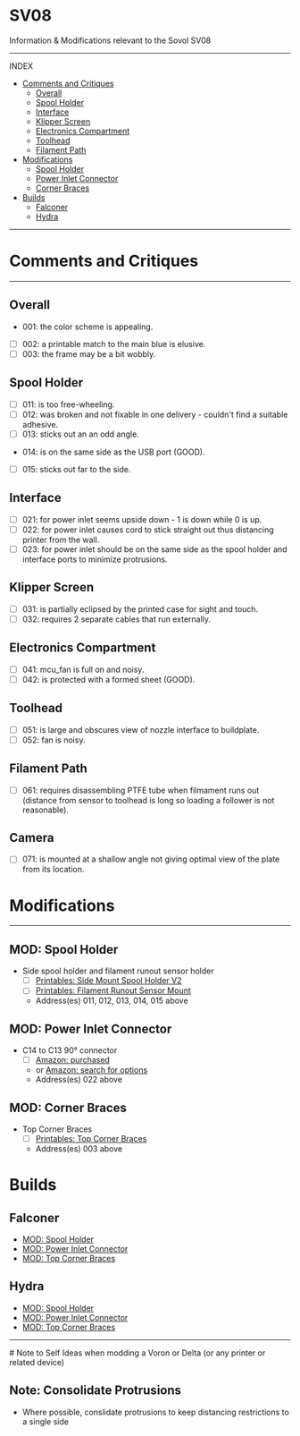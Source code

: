 # SV08
Information &amp; Modifications relevant to the Sovol SV08

---
INDEX
- [Comments and Critiques](#comments-and-critiques)
  - [Overall](#overall)
  - [Spool Holder](#spool-holder)
  - [Interface](#interface)
  - [Klipper Screen](#klipper-screen)
  - [Electronics Compartment](#electronics-compartment)
  - [Toolhead](#toolhead)
  - [Filament Path](#filament-path)
- [Modifications](#modifications)
  - [Spool Holder](#mod-spool-holder)
  - [Power Inlet Connector](#mod-power-inlet-connector)
  - [Corner Braces](#mod-corner-brances)
- [Builds](#builds)
  - [Falconer](#falconer)
  - [Hydra](#hydra)

---

# Comments and Critiques
---
## Overall
- 001: the color scheme is appealing.
- [ ] 002: a printable match to the main blue is elusive.
- [ ] 003: the frame may be a bit wobbly.
## Spool Holder
- [ ] 011: is too free-wheeling.
- [ ] 012: was broken and not fixable in one delivery - couldn't find a suitable adhesive.
- [ ] 013: sticks out an an odd angle.
- 014: is on the same side as the USB port (GOOD).
- [ ] 015: sticks out far to the side.
## Interface
- [ ] 021: for power inlet seems upside down - 1 is down while 0 is up.
- [ ] 022: for power inlet causes cord to stick straight out thus distancing printer from the wall.
- [ ] 023: for power inlet should be on the same side as the spool holder and interface ports to minimize protrusions.
## Klipper Screen
- [ ] 031: is partially eclipsed by the printed case for sight and touch.
- [ ] 032: requires 2 separate cables that run externally.
## Electronics Compartment
- [ ] 041: mcu_fan is full on and noisy.
- [ ] 042: is protected with a formed sheet (GOOD).
## Toolhead
- [ ] 051: is large and obscures view of nozzle interface to buildplate.
- [ ] 052: fan is noisy.
## Filament Path
- [ ] 061: requires disassembling PTFE tube when filmament runs out (distance from sensor to toolhead is long so loading a follower is not reasonable).
## Camera
- [ ] 071: is mounted at a shallow angle not giving optimal view of the plate from its location.

# Modifications
---
## MOD: Spool Holder
- Side spool holder and filament runout sensor holder
  - [ ] [Printables: Side Mount Spool Holder V2](https://www.printables.com/model/901288-sovol-sv08-side-mount-spool-holder-v2)
  - [ ] [Printables: Filament Runout Sensor Mount](https://www.printables.com/model/919447-sv08-filament-runout-sensor-holder)
  - Address(es) 011, 012, 013, 014, 015 above
## MOD: Power Inlet Connector
- C14 to C13 90&deg; connector
  - [ ] [Amazon: purchased](https://a.co/d/5RM94Rs)
  - or [Amazon: search for options](https://www.amazon.com/s?k=C14+to+C13+90+degree+power+extension+adapter&i=electronics&crid=2Q3B6TUQFPUAM&sprefix=c14+to+c13+90+degree+power+extension+adapter%2Celectronics%2C81&ref=nb_sb_noss)
  - Address(es) 022 above
## MOD: Corner Braces
- Top Corner Braces
  - [ ] [Printables: Top Corner Braces](https://www.printables.com/model/978613-sovol-sv08-top-corner-braces)
  - Address(es) 003 above
 
# Builds
## Falconer
- [MOD: Spool Holder](#mod-spool-holder)
- [MOD: Power Inlet Connector](#mod-power-inlet-connector)
- [MOD: Top Corner Braces](#mod-top-corner-braces)

## Hydra
- [MOD: Spool Holder](#mod-spool-holder)
- [MOD: Power Inlet Connector](#mod-power-inlet-connector)
- [MOD: Top Corner Braces](#mod-top-corner-braces)

 <hr/>
# Note to Self
Ideas when modding a Voron or Delta (or any printer or related device)

## Note: Consolidate Protrusions
- Where possible, conslidate protrusions to keep distancing restrictions to a single side
